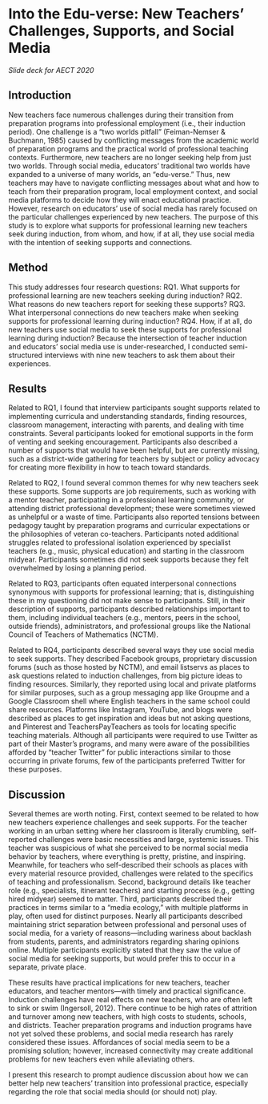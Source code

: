 # Into the Edu-verse: New Teachers’ Challenges, Supports, and Social Media

*Slide deck for AECT 2020*

## Introduction
 
New teachers face numerous challenges during their transition from preparation programs into professional employment (i.e., their induction period). One challenge is a “two worlds pitfall” (Feiman-Nemser & Buchmann, 1985) caused by conflicting messages from the academic world of preparation programs and the practical world of professional teaching contexts. Furthermore, new teachers are no longer seeking help from just two worlds. Through social media, educators’ traditional two worlds have expanded to a universe of many worlds, an “edu-verse.” Thus, new teachers may have to navigate conflicting messages about what and how to teach from their preparation program, local employment context, and social media platforms to decide how they will enact educational practice. However, research on educators’ use of social media has rarely focused on the particular challenges experienced by new teachers. The purpose of this study is to explore what supports for professional learning new teachers seek during induction, from whom, and how, if at all, they use social media with the intention of seeking supports and connections.

## Method

This study addresses four research questions: RQ1. What supports for professional learning are new teachers seeking during induction? RQ2. What reasons do new teachers report for seeking these supports? RQ3. What interpersonal connections do new teachers make when seeking supports for professional learning during induction? RQ4. How, if at all, do new teachers use social media to seek these supports for professional learning during induction? Because the intersection of teacher induction and educators’ social media use is under-researched, I conducted semi-structured interviews with nine new teachers to ask them about their experiences.

## Results

Related to RQ1, I found that interview participants sought supports related to implementing curricula and understanding standards, finding resources, classroom management, interacting with parents, and dealing with time constraints. Several participants looked for emotional supports in the form of venting and seeking encouragement. Participants also described a number of supports that would have been helpful, but are currently missing, such as a district-wide gathering for teachers by subject or policy advocacy for creating more flexibility in how to teach toward standards.

Related to RQ2, I found several common themes for why new teachers seek these supports. Some supports are job requirements, such as working with a mentor teacher, participating in a professional learning community, or attending district professional development; these were sometimes viewed as unhelpful or a waste of time. Participants also reported tensions between pedagogy taught by preparation programs and curricular expectations or the philosophies of veteran co-teachers. Participants noted additional struggles related to professional isolation experienced by specialist teachers (e.g., music, physical education) and starting in the classroom midyear. Participants sometimes did not seek supports because they felt overwhelmed by losing a planning period.

Related to RQ3, participants often equated interpersonal connections synonymous with supports for professional learning; that is, distinguishing these in my questioning did not make sense to participants. Still, in their description of supports, participants described relationships important to them, including individual teachers (e.g., mentors, peers in the school, outside friends), administrators, and professional groups like the National Council of Teachers of Mathematics (NCTM).

Related to RQ4, participants described several ways they use social media to seek supports. They described Facebook groups, proprietary discussion forums (such as those hosted by NCTM), and email listservs as places to ask questions related to induction challenges, from big picture ideas to finding resources. Similarly, they reported using local and private platforms for similar purposes, such as a group messaging app like Groupme and a Google Classroom shell where English teachers in the same school could share resources. Platforms like Instagram, YouTube, and blogs were described as places to get inspiration and ideas but not asking questions, and Pinterest and TeachersPayTeachers as tools for locating specific teaching materials. Although all participants were required to use Twitter as part of their Master’s programs, and many were aware of the possibilities afforded by “teacher Twitter” for public interactions similar to those occurring in private forums, few of the participants preferred Twitter for these purposes.

## Discussion

Several themes are worth noting. First, context seemed to be related to how new teachers experience challenges and seek supports. For the teacher working in an urban setting where her classroom is literally crumbling, self-reported challenges were basic necessities and large, systemic issues. This teacher was suspicious of what she perceived to be normal social media behavior by teachers, where everything is pretty, pristine, and inspiring. Meanwhile, for teachers who self-described their schools as places with every material resource provided, challenges were related to the specifics of teaching and professionalism. Second, background details like teacher role (e.g., specialists, itinerant teachers) and starting process (e.g., getting hired midyear) seemed to matter. Third, participants described their practices in terms similar to a “media ecology,” with multiple platforms in play, often used for distinct purposes. Nearly all participants described maintaining strict separation between professional and personal uses of social media, for a variety of reasons—including wariness about backlash from students, parents, and administrators regarding sharing opinions online. Multiple participants explicitly stated that they saw the value of social media for seeking supports, but would prefer this to occur in a separate, private place.

These results have practical implications for new teachers, teacher educators, and teacher mentors—with timely and practical significance. Induction challenges have real effects on new teachers, who are often left to sink or swim (Ingersoll, 2012). There continue to be high rates of attrition and turnover among new teachers, with high costs to students, schools, and districts. Teacher preparation programs and induction programs have not yet solved these problems, and social media research has rarely considered these issues. Affordances of social media seem to be a promising solution; however, increased connectivity may create additional problems for new teachers even while alleviating others.

I present this research to prompt audience discussion about how we can better help new teachers’ transition into professional practice, especially regarding the role that social media should (or should not) play.
